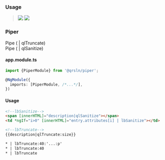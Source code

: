 ### Usage

> [![](https://img.shields.io/badge/Main-readme‌‌‌‌‌‌‌-white)](../../readme.desc.md)
> [![](https://img.shields.io/badge/readme-white)](readme.md)

### Piper

Pipe ( | qlTruncate)  
Pipe ( | qlSanitize)

#### app.module.ts

```typescript
import {PiperModule} from '@qrsln/piper';

@NgModule({
  imports: [PiperModule, /*...*/],
})
```  

#### Usage

```html
<!--lbSanitize-->
<span [innerHTML]="description|qlSanitize"></span>
<td *ngIf="i>0" [innerHTML]="entry.attributes[i] | lbSanitize"></td>

<!--lbTruncate-->
{{description|qlTruncate:size}}

* | lbTruncate:40:'...:p'
* | lbTruncate:40
* | lbTruncate
``` 
